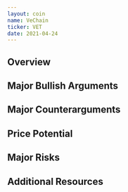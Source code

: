 ```yaml
---
layout: coin
name: VeChain
ticker: VET
date: 2021-04-24
---
```


## Overview

## Major Bullish Arguments

## Major Counterarguments

## Price Potential

## Major Risks

## Additional Resources
